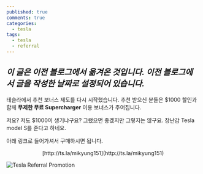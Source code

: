 ```yaml
---
published: true
comments: true
categories:
  - tesla
tags:
  - tesla
  - referral
---
```

*이 글은 이전 블로그에서 옮겨온 것입니다. 이전 블로그에서 글을 작성한 날짜로 설정되어 있습니다.*
----------------

테슬라에서 추천 보너스 제도를 다시 시작했습니다. 추천 받으신 분들은 $1000 할인과 함께 **무제한 무료 Supercharger** 이용 보너스가 주어집니다.

저요? 저도 $1000이 생기냐구요? 그랬으면 좋겠지만 그렇지는 않구요. 장난감 Tesla model S를 준다고 하네요.

아래 링크로 들어가셔서 구매하시면 됩니다.

<center> [http://ts.la/mikyung151](http://ts.la/mikyung151) </center>

![Tesla Referral Promotion](https://daehwanblog.files.wordpress.com/2017/05/ec8aa4ed81aceba6b0ec83b7-2017-05-22-ec98a4ed9b84-10-32-46.png)
